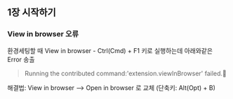 ## 1장 시작하기
### View in browser 오류

환경세팅할 때 View in browser - Ctrl(Cmd) + F1 키로 실행하는데 아래와같은 Error 송출
> Running the contributed command:'extension.viewInBrowser' failed.

해결법: View in browser --> Open in browser 로 교체 (단축키: Alt(Opt) + B)